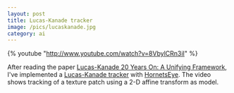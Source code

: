 ```yaml
---
layout: post
title: Lucas-Kanade tracker
image: /pics/lucaskanade.jpg
category: ai
---
```


{% youtube "http://www.youtube.com/watch?v=8VbylCRn3iI" %}

After reading the paper [Lucas-Kanade 20 Years On: A Unifying Framework][1], I've implemented a [Lucas-Kanade tracker][3] with [HornetsEye]. The video shows tracking of a texture patch using a 2-D affine transform as model.

[1]: http://www.ri.cmu.edu/pub_files/pub3/baker_simon_2004_1/baker_simon_2004_1.pdf
[2]: http://www.ri.cmu.edu/projects/project_515.html
[3]: http://www.wedesoft.de/hornetseye-api/file.Applications.html#Lucas-Kanade_Tracker
[HornetsEye]: http://www.wedesoft.de/hornetseye-api/
